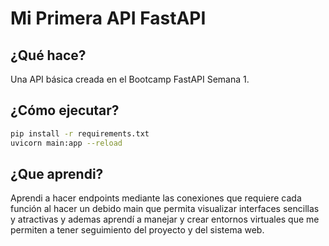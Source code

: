 # Mi Primera API FastAPI

## ¿Qué hace?

Una API básica creada en el Bootcamp FastAPI Semana 1.

## ¿Cómo ejecutar?

```bash
pip install -r requirements.txt
uvicorn main:app --reload
```

## ¿Que aprendi?

Aprendi a hacer endpoints mediante las conexiones que requiere cada función al hacer un debido main que permita visualizar interfaces sencillas y atractivas y ademas aprendí a manejar y crear entornos virtuales que me permiten a tener seguimiento del proyecto y del sistema web.

